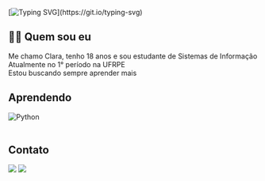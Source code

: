 [![Typing SVG](https://readme-typing-svg.demolab.com?font=Fira+Code&pause=1000&color=14036E&center=true&random=false&width=435&lines=Oii%2C+bem+vindo!)](https://git.io/typing-svg)

 ## 🙆‍♀️ Quem sou eu 
 Me chamo Clara, tenho 18 anos e sou estudante de Sistemas de Informação
 <br>
 Atualmente no 1° período na UFRPE
 <br>
 Estou buscando sempre aprender mais
 <br>
## Aprendendo
<div style="display: inline_block">
  <img align="center" alt="Python" src="https://img.shields.io/badge/Python-3776AB?style=for-the-badge&logo=python&logoColor=white" />
</div><br/>

## Contato 
<div> 
    <a href="https://www.instagram.com/claramferraz/" target="_blank"><img src="https://img.shields.io/badge/-Instagram-%23E4405F?style=for-the-badge&logo=instagram&logoColor=white" target="_blank"></a>
      <a href="https://www.linkedin.com/in/claramirandaferraz/" target="_blank"><img src="https://img.shields.io/badge/-LinkedIn-%230077B5?style=for-the-badge&logo=linkedin&logoColor=white" target="_blank"></a> 
